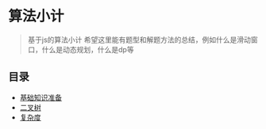 # 算法小计
> 基于js的算法小计
> 希望这里能有题型和解题方法的总结，例如什么是滑动窗口，什么是动态规划，什么是dp等

## 目录
- [基础知识准备](./基础准备.md)
- [二叉树](./二叉树.md)
- [复杂度](./复杂度.md)